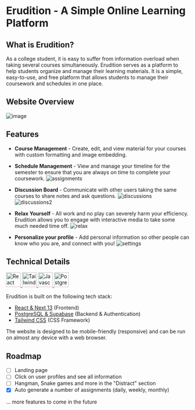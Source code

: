 # Erudition - A Simple Online Learning Platform

## What is Erudition?

As a college student, it is easy to suffer from information overload when taking several courses simultaneously. Erudition serves as a platform to help students organize and manage their learning materials. It is a simple, easy-to-use, and free platform that allows students to manage their coursework and schedules in one place.

## Website Overview

![image](https://user-images.githubusercontent.com/31612100/217661068-fd56e612-4006-421c-8a9b-2facd766a69a.png)

## Features

-   **Course Management** - Create, edit, and view material for your courses with custom formatting and image embedding.

-   **Schedule Management** - View and manage your timeline for the semester to ensure that you are always on time to complete your coursework.
    ![assignments](https://user-images.githubusercontent.com/31612100/217936967-7baffdc5-73c2-4c4d-adb1-3bbf84c01fa0.png)

-   **Discussion Board** - Communicate with other users taking the same courses to share notes and ask questions.
    ![discussions](https://user-images.githubusercontent.com/31612100/217937445-f6d15a9a-6708-45ee-89fe-4cfe1d0cedc1.png)
    ![discussions2](https://user-images.githubusercontent.com/31612100/217939376-80f461d9-1a8a-4dcb-a11c-ffd847b64d22.png)

-   **Relax Yourself** - All work and no play can severely harm your efficiency. Erudition allows you to engage with interactive media to take some much needed time off.
    ![relax](https://user-images.githubusercontent.com/31612100/217937762-feba94e0-f3db-4138-bfd9-46a887e1ba85.png)

-   **Personalize your profile** - Add personal information so other people can know who you are, and connect with you!
    ![settings](https://user-images.githubusercontent.com/31612100/217937987-57042957-58a6-4c13-a8a8-b7a1dc161a7e.png)

## Technical Details

<p align="left">
    <a href="https://reactjs.org/" target="_blank" rel="noreferrer"> <img src="https://user-images.githubusercontent.com/25181517/183897015-94a058a6-b86e-4e42-a37f-bf92061753e5.png" alt="React" width="40" height="40"/> </a>
    <a href="https://tailwindcss.com/" target="_blank" rel="noreferrer"> <img src="https://user-images.githubusercontent.com/25181517/202896760-337261ed-ee92-4979-84c4-d4b829c7355d.png" alt="Tailwind" width="40" height="40"/> </a>
    <a href="https://www.javascript.com/" target="_blank" rel="noreferrer"> <img src="https://user-images.githubusercontent.com/25181517/117447155-6a868a00-af3d-11eb-9cfe-245df15c9f3f.png" alt="Javascript" width="40" height="40"/> </a>
    <a href="https://www.postgresql.org/" target="_blank" rel="noreferrer"> <img src="https://user-images.githubusercontent.com/25181517/117208740-bfb78400-adf5-11eb-97bb-09072b6bedfc.png" alt="PostgreSQL" width="40" height="40"/> </a>
</p>

Erudition is built on the following tech stack:

-   [React & Next 13](https://nextjs.org/) (Frontend)
-   [PostgreSQL & Supabase](https://supabase.com) (Backend & Authentication)
-   [Tailwind CSS](https://tailwindcss.com/) (CSS Framework)

The website is designed to be mobile-friendly (responsive) and can be run on almost any device with a web browser.

## Roadmap

-   [ ] Landing page
-   [ ] Click on user profiles and see all information
-   [ ] Hangman, Snake games and more in the "Distract" section
-   [x] Auto generate a number of assignments (daily, weekly, monthly)

... more features to come in the future
